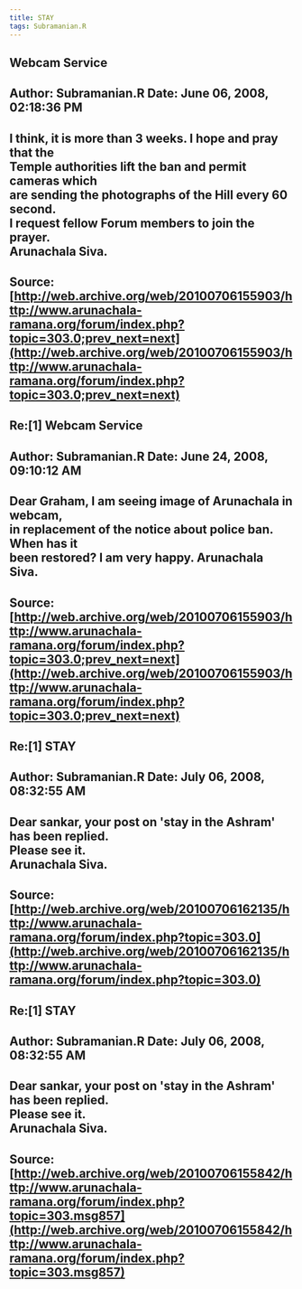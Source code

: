 ```yaml
--- 
title: STAY   
tags: Subramanian.R  
---  
```

## Webcam Service  
Author: Subramanian.R       Date: June 06, 2008, 02:18:36 PM  
---  
I think, it is more than 3 weeks. I hope and pray that the   
Temple authorities lift the ban and permit cameras which   
are sending the photographs of the Hill every 60 second.   
I request fellow Forum members to join the prayer.   
Arunachala Siva.
 ---  
Source:[http://web.archive.org/web/20100706155903/http://www.arunachala-ramana.org/forum/index.php?topic=303.0;prev_next=next](http://web.archive.org/web/20100706155903/http://www.arunachala-ramana.org/forum/index.php?topic=303.0;prev_next=next)   
---  

## Re:[1] Webcam Service  
Author: Subramanian.R       Date: June 24, 2008, 09:10:12 AM  
---  
Dear Graham, I am seeing image of Arunachala in webcam,   
in replacement of the notice about police ban. When has it   
been restored? I am very happy. Arunachala Siva.
 ---  
Source:[http://web.archive.org/web/20100706155903/http://www.arunachala-ramana.org/forum/index.php?topic=303.0;prev_next=next](http://web.archive.org/web/20100706155903/http://www.arunachala-ramana.org/forum/index.php?topic=303.0;prev_next=next)   
---  

## Re:[1] STAY  
Author: Subramanian.R       Date: July 06, 2008, 08:32:55 AM  
---  
Dear sankar, your post on 'stay in the Ashram' has been replied.   
Please see it.   
Arunachala Siva.
 ---  
Source:[http://web.archive.org/web/20100706162135/http://www.arunachala-ramana.org/forum/index.php?topic=303.0](http://web.archive.org/web/20100706162135/http://www.arunachala-ramana.org/forum/index.php?topic=303.0)   
---  

## Re:[1] STAY  
Author: Subramanian.R       Date: July 06, 2008, 08:32:55 AM  
---  
Dear sankar, your post on 'stay in the Ashram' has been replied.   
Please see it.   
Arunachala Siva.
 ---  
Source:[http://web.archive.org/web/20100706155842/http://www.arunachala-ramana.org/forum/index.php?topic=303.msg857](http://web.archive.org/web/20100706155842/http://www.arunachala-ramana.org/forum/index.php?topic=303.msg857)   
---  

